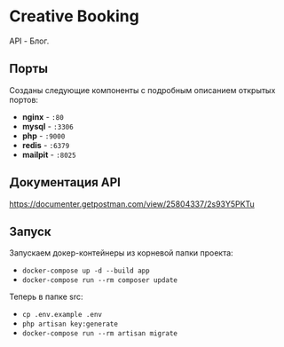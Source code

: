# Creative Booking

API - Блог.

## Порты

Созданы следующие компоненты с подробным описанием открытых портов:

- **nginx** - `:80`
- **mysql** - `:3306`
- **php** - `:9000`
- **redis** - `:6379`
- **mailpit** - `:8025`

## Документация API

https://documenter.getpostman.com/view/25804337/2s93Y5PKTu

## Запуск

Запускаем докер-контейнеры из корневой папки проекта:

- `docker-compose up -d --build app`
- `docker-compose run --rm composer update`

Теперь в папке src:

- `cp .env.example .env`
- `php artisan key:generate`
- `docker-compose run --rm artisan migrate`